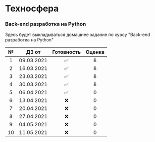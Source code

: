 # Техносфера
### Back-end разработка на Python
Здесь будет выкладываться домашнее задание по курсу "Back-end разработка на Python"

№ | ДЗ от | Готовность | Оценка
:---: | :---: | :---: | :---:
1  | 09.03.2021 | ✅ | 8
2  | 16.03.2021 | ✅ | 8
3  | 23.03.2021 | ✅ | 8
4  | 30.03.2021 | ✅ | 8
5  | 06.04.2021 | ✅ | 0
6  | 13.04.2021 | ❌ | 0
7  | 20.04.2021 | ❌ | 0
8  | 27.04.2021 | ❌ | 0
9  | 04.05.2021 | ❌ | 0
10  | 11.05.2021 | ❌ | 0
